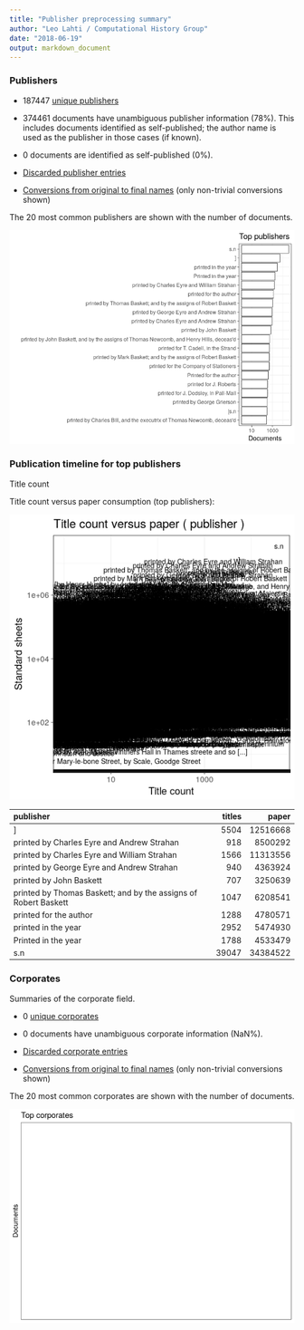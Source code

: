 ```yaml
---
title: "Publisher preprocessing summary"
author: "Leo Lahti / Computational History Group"
date: "2018-06-19"
output: markdown_document
---
```



### Publishers

 * 187447 [unique publishers](output.tables/publisher_accepted.csv)

 * 374461 documents have unambiguous publisher information (78%). This includes documents identified as self-published; the author name is used as the publisher in those cases (if known).

 * 0 documents are identified as self-published (0%). 

 * [Discarded publisher entries](output.tables/publisher_discarded.csv)

 * [Conversions from original to final names](output.tables/publisher_conversion_nontrivial.csv) (only non-trivial conversions shown)


The 20 most common publishers are shown with the number of documents. 

![plot of chunk summarypublisher2](figure/summarypublisher2-1.png)

### Publication timeline for top publishers

Title count





Title count versus paper consumption (top publishers):

![plot of chunk publishertitlespapers](figure/publishertitlespapers-1.png)

|publisher                                                       | titles|    paper|
|:---------------------------------------------------------------|------:|--------:|
|]                                                               |   5504| 12516668|
|printed by Charles Eyre and Andrew Strahan                      |    918|  8500292|
|printed by Charles Eyre and William Strahan                     |   1566| 11313556|
|printed by George Eyre and Andrew Strahan                       |    940|  4363924|
|printed by John Baskett                                         |    707|  3250639|
|printed by Thomas Baskett; and by the assigns of Robert Baskett |   1047|  6208541|
|printed for the author                                          |   1288|  4780571|
|printed in the year                                             |   2952|  5474930|
|Printed in the year                                             |   1788|  4533479|
|s.n                                                             |  39047| 34384522|


### Corporates

Summaries of the corporate field.

 * 0 [unique corporates](output.tables/corporate_accepted.csv)

 * 0 documents have unambiguous corporate information (NaN%). 

 * [Discarded corporate entries](output.tables/corporate_discarded.csv)

 * [Conversions from original to final names](output.tables/corporate_conversion_nontrivial.csv) (only non-trivial conversions shown)


The 20 most common corporates are shown with the number of documents. 

![plot of chunk summarycorporate2](figure/summarycorporate2-1.png)



